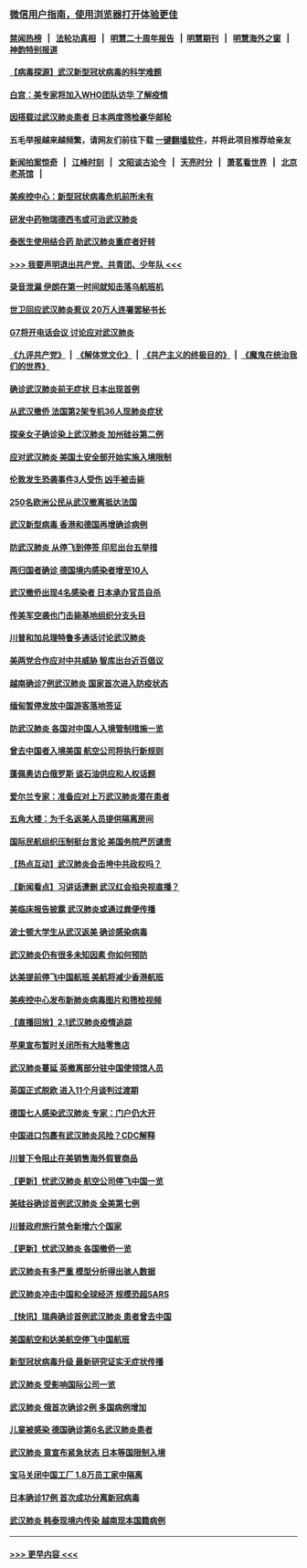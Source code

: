 ### [微信用户指南，使用浏览器打开体验更佳](https://github.com/gfw-breaker/banned-news1/blob/master/indexes/wechat-guide.md?t=0)
#### [禁闻热榜](热点新闻.md?t=0)  &nbsp;&nbsp;|&nbsp;&nbsp; [法轮功真相](https://github.com/gfw-breaker/truth/blob/master/README.md?t=0) &nbsp;&nbsp;|&nbsp;&nbsp; [明慧二十周年报告](https://github.com/gfw-breaker/mh-reports/blob/master/README.md?t=0) &nbsp;&nbsp;|&nbsp;&nbsp;[明慧期刊](https://github.com/gfw-breaker/mh-qikan) &nbsp;&nbsp;|&nbsp;&nbsp; [明慧海外之窗](https://github.com/gfw-breaker/mh-news/blob/master/README.md?t=0) &nbsp;&nbsp;|&nbsp;&nbsp; [神韵特别报道](https://github.com/gfw-breaker/mh-news/blob/master/shenyun.md?t=0)
#### [【病毒探源】武汉新型冠状病毒的科学难题](../pages/nsc418/n11842176.md?t=02041022) 
#### [白宫：美专家将加入WHO团队访华 了解疫情](../pages/nsc418/n11842198.md?t=02041022) 
#### [因搭载过武汉肺炎患者 日本两度筛检豪华邮轮](../pages/nsc418/n11842447.md?t=02041022) 
#### 五毛举报越来越频繁，请网友们前往下载 [一键翻墙软件](https://github.com/gfw-breaker/ssr-accounts)，并将此项目推荐给亲友
#### [新闻拍案惊奇](https://github.com/gfw-breaker/banned-news1/blob/master/pages/link4.md) &nbsp;&nbsp;|&nbsp;&nbsp; [江峰时刻](https://github.com/gfw-breaker/banned-news1/blob/master/pages/link4.md) &nbsp;&nbsp;|&nbsp;&nbsp; [文昭谈古论今](https://github.com/gfw-breaker/banned-news1/blob/master/pages/link4.md) &nbsp;&nbsp;|&nbsp;&nbsp; [天亮时分](https://github.com/gfw-breaker/banned-news1/blob/master/pages/link4.md) &nbsp;&nbsp;|&nbsp;&nbsp; [萧茗看世界](https://github.com/gfw-breaker/banned-news1/blob/master/pages/link4.md) &nbsp;&nbsp;|&nbsp;&nbsp; [北京老茶馆](https://github.com/gfw-breaker/banned-news1/blob/master/pages/link4.md) &nbsp;&nbsp;|&nbsp;&nbsp; 
#### [美疾控中心：新型冠状病毒危机前所未有](../pages/nsc418/n11842406.md?t=02041022) 
#### [研发中药物瑞德西韦或可治武汉肺炎](../pages/nsc418/n11842100.md?t=02041022) 
#### [泰医生使用结合药 助武汉肺炎重症者好转](../pages/nsc418/n11842096.md?t=02041022) 
#### [>>> 我要声明退出共产党、共青团、少年队 <<<](https://github.com/begood0513/goodnews/blob/master/quit/letter.md) 
#### [录音泄漏 伊朗在第一时间就知击落乌航班机](../pages/nsc418/n11842002.md?t=02041022) 
#### [世卫回应武汉肺炎惹议 20万人连署罢秘书长](../pages/nsc418/n11841664.md?t=02041022) 
#### [G7将开电话会议 讨论应对武汉肺炎](../pages/nsc418/n11841658.md?t=02041022) 
#### [《九评共产党》](https://github.com/begood0513/9ping.md/blob/master/README.md) &nbsp;|&nbsp; [《解体党文化》](../../../../jtdwh.md/blob/master/README.md)  &nbsp;|&nbsp; [《共产主义的终极目的》](../../../../gczydzjmd.md/blob/master/README.md) &nbsp;|&nbsp; [《魔鬼在统治我们的世界》](../../../../mgztzwmdsj.md/blob/master/README.md) 
#### [确诊武汉肺炎前无症状 日本出现首例](../pages/nsc418/n11841567.md?t=02041022) 
#### [从武汉撤侨 法国第2架专机36人现肺炎症状](../pages/nsc418/n11841382.md?t=02041022) 
#### [探亲女子确诊染上武汉肺炎 加州硅谷第二例](../pages/nsc418/n11839784.md?t=02041022) 
#### [应对武汉肺炎 美国土安全部开始实施入境限制](../pages/nsc418/n11839729.md?t=02041022) 
#### [伦敦发生恐袭事件3人受伤 凶手被击毙](../pages/nsc418/n11839442.md?t=02041022) 
#### [250名欧洲公民从武汉撤离抵达法国](../pages/nsc418/n11839438.md?t=02041022) 
#### [武汉新型病毒 香港和德国再增确诊病例](../pages/nsc418/n11839381.md?t=02041022) 
#### [防武汉肺炎 从停飞到停签 印尼出台五举措](../pages/nsc418/n11839282.md?t=02041022) 
#### [两归国者确诊 德国境内感染者增至10人](../pages/nsc418/n11839164.md?t=02041022) 
#### [武汉撤侨出现4名感染者 日本承办官员自杀](../pages/nsc418/n11839044.md?t=02041022) 
#### [传美军空袭也门击毙基地组织分支头目](../pages/nsc418/n11839210.md?t=02041022) 
#### [川普和加总理特鲁多通话讨论武汉肺炎](../pages/nsc418/n11839128.md?t=02041022) 
#### [美两党合作应对中共威胁 智库出台近百倡议](../pages/nsc418/n11838437.md?t=02041022) 
#### [越南确诊7例武汉肺炎 国家首次进入防疫状态](../pages/nsc418/n11838860.md?t=02041022) 
#### [缅甸暂停发放中国游客落地签证](../pages/nsc418/n11838730.md?t=02041022) 
#### [防武汉肺炎 各国对中国人入境管制措施一览](../pages/nsc418/n11838726.md?t=02041022) 
#### [曾去中国者入境美国 航空公司将执行新规则](../pages/nsc418/n11838375.md?t=02041022) 
#### [蓬佩奥访白俄罗斯 谈石油供应和人权话题](../pages/nsc418/n11838242.md?t=02041022) 
#### [爱尔兰专家：准备应对上万武汉肺炎潜在患者](../pages/nsc418/n11837978.md?t=02041022) 
#### [五角大楼：为千名返美人员提供隔离房间](../pages/nsc418/n11837831.md?t=02041022) 
#### [国际民航组织压制挺台言论 美国务院严厉谴责](../pages/nsc418/n11837791.md?t=02041022) 
#### [【热点互动】武汉肺炎会击垮中共政权吗？](../pages/nsc418/n11837779.md?t=02041022) 
#### [【新闻看点】习讲话遭删 武汉红会掐央视直播？](../pages/nsc418/n11837573.md?t=02041022) 
#### [美临床报告披露 武汉肺炎或通过粪便传播](../pages/nsc418/n11837626.md?t=02041022) 
#### [波士顿大学生从武汉返美 确诊感染病毒](../pages/nsc418/n11837580.md?t=02041022) 
#### [武汉肺炎仍有很多未知因素 你如何预防](../pages/nsc418/n11837666.md?t=02041022) 
#### [达美提前停飞中国航班 美航将减少香港航班](../pages/nsc418/n11837649.md?t=02041022) 
#### [美疾控中心发布新肺炎病毒图片和筛检视频](../pages/nsc418/n11837491.md?t=02041022) 
#### [【直播回放】2.1武汉肺炎疫情追踪](../pages/nsc418/n11837232.md?t=02041022) 
#### [苹果宣布暂时关闭所有大陆零售店](../pages/nsc418/n11837097.md?t=02041022) 
#### [武汉肺炎蔓延 英撤离部分驻中国使领馆人员](../pages/nsc418/n11837061.md?t=02041022) 
#### [英国正式脱欧 进入11个月谈判过渡期](../pages/nsc418/n11836911.md?t=02041022) 
#### [德国七人感染武汉肺炎 专家：门户仍大开](../pages/nsc418/n11836344.md?t=02041022) 
#### [中国进口包裹有武汉肺炎风险？CDC解释](../pages/nsc418/n11836321.md?t=02041022) 
#### [川普下令阻止在美销售海外假冒商品](../pages/nsc418/n11836261.md?t=02041022) 
#### [【更新】忧武汉肺炎 航空公司停飞中国一览](../pages/nsc418/n11835931.md?t=02041022) 
#### [美硅谷确诊首例武汉肺炎 全美第七例](../pages/nsc418/n11836093.md?t=02041022) 
#### [川普政府旅行禁令新增六个国家](../pages/nsc418/n11836083.md?t=02041022) 
#### [【更新】忧武汉肺炎 各国撤侨一览](../pages/nsc418/n11835673.md?t=02041022) 
#### [武汉肺炎有多严重 模型分析得出骇人数据](../pages/nsc418/n11835829.md?t=02041022) 
#### [武汉肺炎冲击中国和全球经济 规模恐超SARS](../pages/nsc418/n11835652.md?t=02041022) 
#### [【快讯】瑞典确诊首例武汉肺炎 患者曾去中国](../pages/nsc418/n11835675.md?t=02041022) 
#### [美国航空和达美航空停飞中国航班](../pages/nsc418/n11835567.md?t=02041022) 
#### [新型冠状病毒升级 最新研究证实无症状传播](../pages/nsc418/n11835589.md?t=02041022) 
#### [武汉肺炎 受影响国际公司一览](../pages/nsc418/n11835538.md?t=02041022) 
#### [武汉肺炎 俄首次确诊2例 多国病例增加](../pages/nsc418/n11835295.md?t=02041022) 
#### [儿童被感染 德国确诊第6名武汉肺炎患者](../pages/nsc418/n11835338.md?t=02041022) 
#### [武汉肺炎 意宣布紧急状态 日本等国限制入境](../pages/nsc418/n11835062.md?t=02041022) 
#### [宝马关闭中国工厂 1.8万员工家中隔离](../pages/nsc418/n11835128.md?t=02041022) 
#### [日本确诊17例 首次成功分离新冠病毒](../pages/nsc418/n11834975.md?t=02041022) 
#### [武汉肺炎 韩泰现境内传染 越南现本国籍病例](../pages/nsc418/n11834857.md?t=02041022) 

----
#### [ >>> 更早内容 <<< ](../indexes/nsc418-earlier.md)
